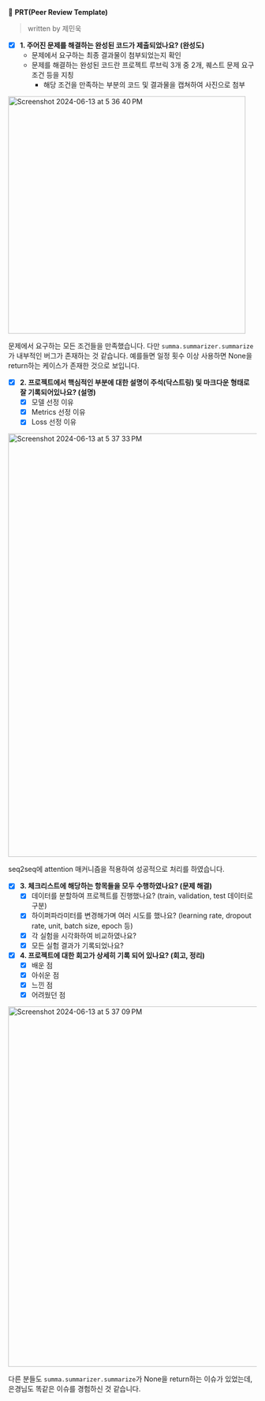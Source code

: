 🔑 **PRT(Peer Review Template)**
> written by 제민욱

- [x]  **1. 주어진 문제를 해결하는 완성된 코드가 제출되었나요? (완성도)**
    - 문제에서 요구하는 최종 결과물이 첨부되었는지 확인
    - 문제를 해결하는 완성된 코드란 프로젝트 루브릭 3개 중 2개, 
    퀘스트 문제 요구조건 등을 지칭
        - 해당 조건을 만족하는 부분의 코드 및 결과물을 캡쳐하여 사진으로 첨부

<img width="481" alt="Screenshot 2024-06-13 at 5 36 40 PM" src="https://github.com/minkj1992/first-repository/assets/37536298/009ee225-a5af-4e2b-98b2-edc835b855d2">


문제에서 요구하는 모든 조건들을 만족했습니다. 다만 `summa.summarizer.summarize`가 내부적인 버그가 존재하는 것 같습니다.
예를들면 일정 횟수 이상 사용하면 None을 return하는 케이스가 존재한 것으로 보입니다.

- [x]  **2. 프로젝트에서 핵심적인 부분에 대한 설명이 주석(닥스트링) 및 마크다운 형태로 잘 기록되어있나요? (설명)**
    - [x]  모델 선정 이유
    - [x]  Metrics 선정 이유
    - [x]  Loss 선정 이유

<img width="858" alt="Screenshot 2024-06-13 at 5 37 33 PM" src="https://github.com/minkj1992/first-repository/assets/37536298/463002a6-936f-47c9-a4f4-0b0778b3e767">

seq2seq에 attention 매커니즘을 적용하여 성공적으로 처리를 하였습니다.

- [x]  **3. 체크리스트에 해당하는 항목들을 모두 수행하였나요? (문제 해결)**
    - [x]  데이터를 분할하여 프로젝트를 진행했나요? (train, validation, test 데이터로 구분)
    - [x]  하이퍼파라미터를 변경해가며 여러 시도를 했나요? (learning rate, dropout rate, unit, batch size, epoch 등)
    - [x]  각 실험을 시각화하여 비교하였나요?
    - [x]  모든 실험 결과가 기록되었나요?

- [x]  **4. 프로젝트에 대한 회고가 상세히 기록 되어 있나요? (회고, 정리)**
    - [x]  배운 점
    - [x]  아쉬운 점
    - [x]  느낀 점
    - [x]  어려웠던 점

<img width="730" alt="Screenshot 2024-06-13 at 5 37 09 PM" src="https://github.com/minkj1992/first-repository/assets/37536298/1b5ebf06-2814-49b7-92fa-ed6c388440b9">


다른 분들도 `summa.summarizer.summarize`가 None을 return하는 이슈가 있었는데, 은경님도 똑같은 이슈를 경험하신 것 같습니다.
